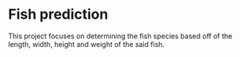 
# Fish prediction
This project focuses on determining the fish species based off of the length, width, height and weight of the said fish.
